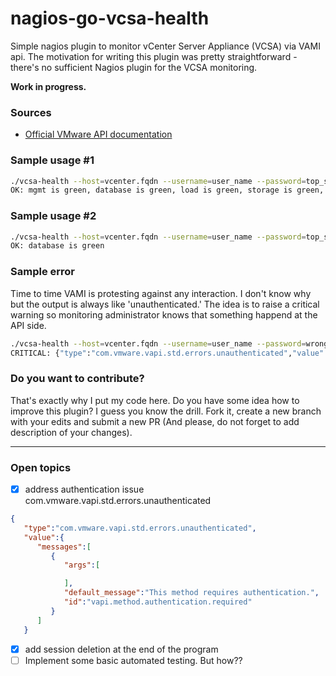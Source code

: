 # nagios-go-vcsa-health

Simple nagios plugin to monitor vCenter Server Appliance (VCSA) via VAMI api. 
The motivation for writing this plugin was pretty straightforward - there's no sufficient Nagios plugin for the VCSA monitoring. 

**Work in progress.**

### Sources
- [Official VMware API documentation](https://vdc-repo.vmware.com/vmwb-repository/dcr-public/1cd28284-3b72-4885-9e31-d1c6d9e26686/71ef7304-a6c9-43b3-a3cd-868b2c236c81/doc/index.html#PKG_com.vmware.cis)

### Sample usage #1

```bash
./vcsa-health --host=vcenter.fqdn --username=user_name --password=top_secret_pass
OK: mgmt is green, database is green, load is green, storage is green, swap is green, system is green
```

### Sample usage #2

```bash
./vcsa-health --host=vcenter.fqdn --username=user_name --password=top_secret_pass --subcommand=database
OK: database is green
```

### Sample error

Time to time VAMI is protesting against any interaction. I don't know why but the output is always like 'unauthenticated.' The idea is to raise a critical warning so monitoring administrator knows that something happend at the API side.

```bash
./vcsa-health --host=vcenter.fqdn --username=user_name --password=wrong_pass --subcommand=database
CRITICAL: {"type":"com.vmware.vapi.std.errors.unauthenticated","value":{"messages":[{"args":[],"default_message":"Authentication required.","id":"com.vmware.vapi.endpoint.method.authentication.required"}]}}
```

### Do you want to contribute?
That's exactly why I put my code here. Do you have some idea how to improve this plugin? I guess you know the drill. Fork it, create a new branch with your edits and submit a new PR (And please, do not forget to add description of your changes).

___

### Open topics

- [x] address authentication issue com.vmware.vapi.std.errors.unauthenticated

```json
{  
   "type":"com.vmware.vapi.std.errors.unauthenticated",
   "value":{  
      "messages":[  
         {  
            "args":[  

            ],
            "default_message":"This method requires authentication.",
            "id":"vapi.method.authentication.required"
         }
      ]
   }
```
- [x] add session deletion at the end of the program
- [ ] Implement some basic automated testing. But how??
